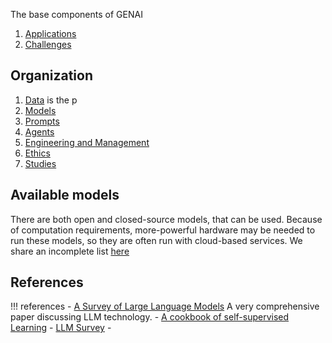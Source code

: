 The base components of GENAI
1. [Applications](applications.md)
1. [Challenges](challenges.md)

## Organization

1. [Data](../data/index.md) is the p
1. [Models](../models/index.md)
1. [Prompts](../prompt_engineering/prompting.md)
1. [Agents](../agents/index.md)
1. [Engineering and Management](../enablement/index.md)
1. [Ethics](../ethics/ethics.md)
1. [Studies](../studies/studies.md)

## Available models

There are both open and closed-source models, that can be used. Because of computation requirements, more-powerful hardware may be needed to run these models, so they are often run with cloud-based services. We share an incomplete list [here](../enablement/models.md)

## References

!!! references
    - [A Survey of Large Language Models](https://arxiv.org/pdf/2303.18223.pdf) A very comprehensive paper discussing LLM technology. 
    - [A cookbook of self-supervised Learning](https://arxiv.org/pdf/2304.12210.pdf) 
    - [LLM Survey](https://github.com/RUCAIBox/LLMSurvey)
    - [](https://www.understandingai.org/p/large-language-models-explained-with)